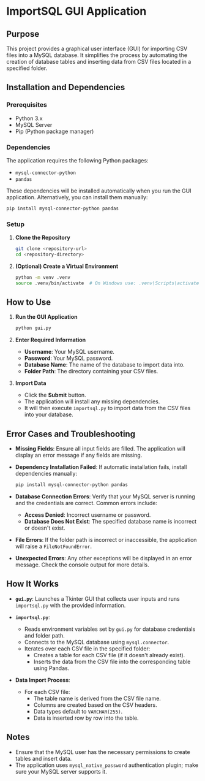 # ImportSQL GUI Application

## Purpose

This project provides a graphical user interface (GUI) for importing CSV files into a MySQL database. It simplifies the process by automating the creation of database tables and inserting data from CSV files located in a specified folder.

## Installation and Dependencies

### Prerequisites

- Python 3.x
- MySQL Server
- Pip (Python package manager)

### Dependencies

The application requires the following Python packages:

- `mysql-connector-python`
- `pandas`

These dependencies will be installed automatically when you run the GUI application. Alternatively, you can install them manually:

```bash
pip install mysql-connector-python pandas
```

### Setup

1. **Clone the Repository**

   ```bash
   git clone <repository-url>
   cd <repository-directory>
   ```

2. **(Optional) Create a Virtual Environment**

   ```bash
   python -m venv .venv
   source .venv/bin/activate  # On Windows use: .venv\Scripts\activate
   ```

## How to Use

1. **Run the GUI Application**

   ```bash
   python gui.py
   ```

2. **Enter Required Information**

   - **Username**: Your MySQL username.
   - **Password**: Your MySQL password.
   - **Database Name**: The name of the database to import data into.
   - **Folder Path**: The directory containing your CSV files.

3. **Import Data**

   - Click the **Submit** button.
   - The application will install any missing dependencies.
   - It will then execute `importsql.py` to import data from the CSV files into your database.

## Error Cases and Troubleshooting

- **Missing Fields**: Ensure all input fields are filled. The application will display an error message if any fields are missing.

- **Dependency Installation Failed**: If automatic installation fails, install dependencies manually:

  ```bash
  pip install mysql-connector-python pandas
  ```

- **Database Connection Errors**: Verify that your MySQL server is running and the credentials are correct. Common errors include:

  - **Access Denied**: Incorrect username or password.
  - **Database Does Not Exist**: The specified database name is incorrect or doesn't exist.

- **File Errors**: If the folder path is incorrect or inaccessible, the application will raise a `FileNotFoundError`.

- **Unexpected Errors**: Any other exceptions will be displayed in an error message. Check the console output for more details.

## How It Works

- **`gui.py`**: Launches a Tkinter GUI that collects user inputs and runs `importsql.py` with the provided information.

- **`importsql.py`**:

  - Reads environment variables set by `gui.py` for database credentials and folder path.
  - Connects to the MySQL database using `mysql.connector`.
  - Iterates over each CSV file in the specified folder:
    - Creates a table for each CSV file (if it doesn't already exist).
    - Inserts the data from the CSV file into the corresponding table using Pandas.

- **Data Import Process**:

  - For each CSV file:
    - The table name is derived from the CSV file name.
    - Columns are created based on the CSV headers.
    - Data types default to `VARCHAR(255)`.
    - Data is inserted row by row into the table.

## Notes

- Ensure that the MySQL user has the necessary permissions to create tables and insert data.
- The application uses `mysql_native_password` authentication plugin; make sure your MySQL server supports it.